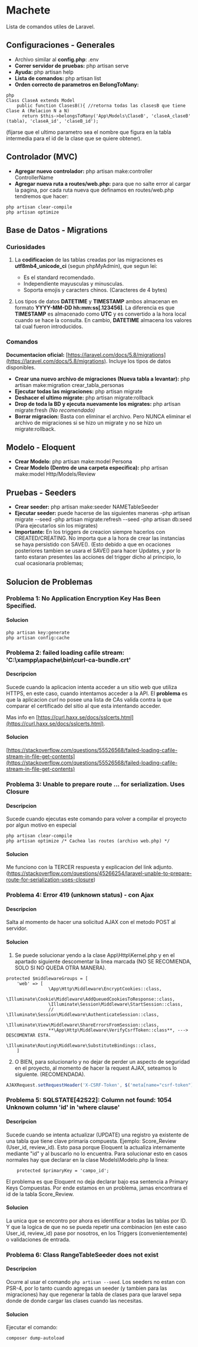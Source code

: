 # Machete

Lista de comandos utiles de Laravel.

## Configuraciones - Generales

- Archivo similar al **config.php**: .env
- **Correr servidor de pruebas:** php artisan serve
- **Ayuda:** php artisan help <comando>
- **Lista de comandos:** php artisan list
- **Orden correcto de parametros en BelongToMany:**

```
php
Class ClaseA extends Model
    public function ClasesB(){ //retorna todas las clasesB que tiene Clase A (Relacion N a N)
      return $this->belongsToMany('App\Models\ClaseB', 'claseA_claseB' (tabla), 'claseA_id', 'claseB_id');
```

(fijarse que el ultimo parametro sea el nombre que figura en la tabla intermedia para el id de la clase que se quiere obtener).

## Controlador (MVC)

- **Agregar nuevo controlador:** php artisan make:controller ControllerName
- **Agregar nueva ruta a routes/web.php:** para que no salte error al cargar la pagina, por cada ruta nueva que definamos en routes/web.php tendremos que hacer:

```
php artisan clear-compile
php artisan optimize
```

## Base de Datos - Migrations

### Curiosidades

1. La **codificacion** de las tablas creadas por las migraciones es **utf8mb4_unicode_ci** (segun phpMyAdmin), que segun lei:

   - Es el standard recomendado.
   - Independiente mayusculas y minusculas.
   - Soporta emojis y caracters chinos. (Caracteres de 4 bytes)

1. Los tipos de datos **DATETIME** y **TIMESTAMP** ambos almacenan en formato **YYYY-MM-DD hh:mm:ss[.123456]**. La diferencia es que **TIMESTAMP** es almacenado como **UTC** y es convertido a la hora local cuando se hace la consulta. En cambio, **DATETIME** almacena los valores tal cual fueron introducidos.

### Comandos

**Documentacion oficial:** [https://laravel.com/docs/5.8/migrations](https://laravel.com/docs/5.8/migrations). Incluye los tipos de datos disponibles.

- **Crear una nuevo archivo de migraciones (Nueva tabla a levantar):** php artisan make:migration crear_tabla_personas
- **Ejecutar todas las migraciones:** php artisan migrate
- **Deshacer el ultimo migrate:**  php artisan migrate:rollback
- **Drop de toda la BD y ejecuta nuevamente los migrates:** php artisan migrate:fresh  *(No recomendado)*
- **Borrar migracion:** Basta con eliminar el archivo. Pero NUNCA eliminar el archivo de migraciones si se hizo un migrate y no se hizo un migrate:rollback.

## Modelo - Eloquent

- **Crear Modelo:** php artisan make:model Persona
- **Crear Modelo (Dentro de una carpeta especifica):** php artisan make:model Http/Models/Review

## Pruebas - Seeders

- **Crear seeder:** php artisan make:seeder NAMETableSeeder
- **Ejecutar seeder:** puede hacerse de las siguientes maneras
    -php artisan migrate --seed
    -php artisan migrate:refresh --seed
    -php artisan db:seed (Para ejecutarlos sin los migrates)
- **Importante:** En los triggers de creacion siempre hacerlos con CREATED/CREATING. No importa que a la hora de crear las instancias se haya persistido con SAVE(). (Esto debido a que en ocaciones posteriores tambien se usara el SAVE() para hacer Updates, y por lo tanto estaran presentes las acciones del trigger dicho al principio, lo cual ocasionaria problemas;

## Solucion de Problemas

### Problema 1: **No Application Encryption Key Has Been Specified.**

#### Solucion

```
php artisan key:generate
php artisan config:cache
```

### Problema 2: **failed loading cafile stream: 'C:\xampp\apache\bin\curl-ca-bundle.crt'**

#### Descripcion

Sucede cuando la aplicacion intenta acceder a un sitio web que utiliza HTTPS, en este caso, cuando intentamos acceder a la API. El **problema** es que la aplicacion *curl* no posee una lista de CAs valida contra la que comparar el certificado del sitio al que esta intentando acceder.

Mas info en [https://curl.haxx.se/docs/sslcerts.html](https://curl.haxx.se/docs/sslcerts.html).

#### Solucion

[https://stackoverflow.com/questions/55526568/failed-loading-cafile-stream-in-file-get-contents](https://stackoverflow.com/questions/55526568/failed-loading-cafile-stream-in-file-get-contents)

### Problema 3: **Unable to prepare route … for serialization. Uses Closure**

#### Descripcion

Sucede cuando ejecutas este comando para volver a compilar el proyecto por algun motivo en especial
```
php artisan clear-compile
php artisan optimize /* Cachea las routes (archivo web.php) */
```

#### Solucion

Me funciono con la TERCER respuesta y explicacion del link adjunto. (https://stackoverflow.com/questions/45266254/laravel-unable-to-prepare-route-for-serialization-uses-closure)

### Problema 4: **Error 419 (unknown status) - con Ajax**

#### Descripcion

Salta al momento de hacer una solicitud AJAX con el metodo POST al servidor.

#### Solucion

1. Se puede solucionar yendo a la clase App\Http\Kernel.php y en el apartado siguiente descomentar la linea marcada (NO SE RECOMIENDA, SOLO SI NO QUEDA OTRA MANERA).

```
protected $middlewareGroups = [
    'web' => [
                \App\Http\Middleware\EncryptCookies::class,
                \Illuminate\Cookie\Middleware\AddQueuedCookiesToResponse::class,
                \Illuminate\Session\Middleware\StartSession::class,
                // \Illuminate\Session\Middleware\AuthenticateSession::class,
                \Illuminate\View\Middleware\ShareErrorsFromSession::class,
                **\App\Http\Middleware\VerifyCsrfToken::class**, ---> DESCOMENTAR ESTA.
                \Illuminate\Routing\Middleware\SubstituteBindings::class,
    ]
```

2. O BIEN, para solucionarlo y no dejar de perder un aspecto de seguridad en el proyecto, al momento de hacer la request AJAX, seteamos lo siguiente. (RECOMENDADA).

```Javascript
AJAXRequest.setRequestHeader('X-CSRF-Token', $('meta[name="csrf-token"]').attr('content'));
```

### Problema 5: **SQLSTATE[42S22]: Column not found: 1054 Unknown column 'id' in 'where clause'**

#### Descripcion

  Sucede cuando se intenta actualizar (UPDATE) una registro ya existente de una tabla que tiene clave primaria compuesta. Ejemplo: Score_Review (User_id, review_id).
  Esto pasa porque Eloquent la actualiza internamente mediante "id" y al buscarlo no lo encuentra.
  Para solucionar esto en casos normales hay que declarar en la clase Models\Modelo.php la linea:
```
    protected $primaryKey = 'campo_id';
```

El problema es que Eloquent no deja declarar bajo esa sentencia a Primary Keys Compuestas.
Por ende estamos en un problema, jamas encontrara el id de la tabla Score_Review.

#### Solucion

La unica que se encontro por ahora es identificar a todas las tablas por ID. Y que la logica de que no se pueda repetir una combinacion (en este caso User_id, review_id) pase por nosotros, en los Triggers (convenientemente) o validaciones de entrada.

### Problema 6: **Class RangeTableSeeder does not exist**

#### Descripcion

Ocurre al usar el comando `php artisan --seed`.
Los seeders no estan con PSR-4, por lo tanto cuando agregas un seeder (y tambien para las migraciones) hay que regenerar la tabla de clases para que laravel sepa donde de donde cargar las clases cuando las necesitas.

#### Solucion

Ejecutar el comando:
```
composer dump-autoload
```
